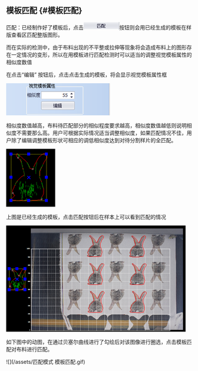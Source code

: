 ## 模板匹配 {#模板匹配}

匹配：已经制作好了模板后，点击![](/assets/匹配.png)按钮则会用已经生成的模板在样版查看区匹配整版图形。

而在实际的检测中，由于布料出现的不平整或拉伸等现象将会造成布料上的图形存在一定情况的变形，所以在用模板进行匹配检测时可以适当的调整视觉模板属性的相似度数值

在点击“编辑” 按钮后，点击点击生成的模板，将会显示视觉模板属性框

![](/assets/视觉模板属性.png)

相似度数值越高，布料待匹配部分的相似程度要求越高，相似度数值越低则说明相似度不需要那么高。用户可根据实际情况适当调整相似度，如果匹配情况不佳，用户除了编辑调整模板形状可相应的调低相似度达到对待分割样片的全匹配。

![](/assets/生成的模板.png)

上图是已经生成的模板，点击匹配按钮后在样本上可以看到匹配的情况

![](/assets/模板匹配.png)

如下图中的动图，在通过贝塞尔曲线进行了勾绘后对该图像进行圈选，点击模板匹配对布料进行匹配。

![](/assets/匹配模式 模板匹配.gif)

